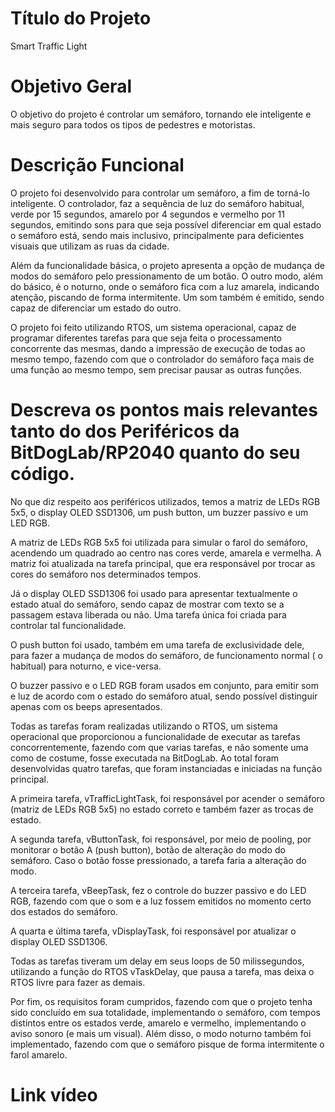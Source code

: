 # Título do Projeto

Smart Traffic Light

# Objetivo Geral
O objetivo do projeto é controlar um semáforo, tornando ele inteligente e mais seguro para todos os tipos de pedestres e motoristas.

# Descrição Funcional

O projeto foi desenvolvido para controlar um semáforo, a fim de torná-lo inteligente. O controlador, faz a sequência de luz do semáforo habitual, verde por 15 segundos, amarelo por 4 segundos e vermelho por 11 segundos, emitindo sons para que seja possível diferenciar em qual estado o semáforo está, sendo mais inclusivo, principalmente para deficientes visuais que utilizam as ruas da cidade.

Além da funcionalidade básica, o projeto apresenta a opção de mudança de modos do semáforo pelo pressionamento de um botão. O outro modo, além do básico, é o noturno, onde o semáforo fica com a luz amarela, indicando atenção, piscando de forma intermitente. Um som também é emitido, sendo capaz de diferenciar um estado do outro.

O projeto foi feito utilizando RTOS, um sistema operacional, capaz de programar diferentes tarefas para que seja feita o processamento concorrente das mesmas, dando a impressão de execução de todas ao mesmo tempo, fazendo com que o controlador do semáforo faça mais de uma função ao mesmo tempo, sem precisar pausar as outras funções.

# Descreva os pontos mais relevantes tanto do dos Periféricos da BitDogLab/RP2040 quanto do  seu código.

No que diz respeito aos periféricos utilizados, temos a matriz de LEDs RGB 5x5, o display OLED SSD1306, um push button, um buzzer passivo e um LED RGB. 

A matriz de LEDs RGB 5x5 foi utilizada para simular o farol do semáforo, acendendo um quadrado ao centro nas cores verde, amarela e vermelha. A matriz foi atualizada na tarefa principal, que era responsável por trocar as cores do semáforo nos determinados tempos.

Já o display OLED SSD1306 foi usado para apresentar textualmente o estado atual do semáforo, sendo capaz de mostrar com texto se a passagem estava liberada ou não. Uma tarefa única foi criada para controlar tal funcionalidade.

O push button foi usado, também em uma tarefa de exclusividade dele, para fazer a mudança de modos do semáforo, de funcionamento normal ( o habitual) para noturno, e vice-versa.

O  buzzer passivo e o LED RGB foram usados em conjunto, para emitir som e luz de acordo com o estado do semáforo atual, sendo possível distinguir apenas com os beeps apresentados.

Todas as tarefas foram realizadas utilizando o RTOS, um sistema operacional que proporcionou a funcionalidade de executar as tarefas concorrentemente, fazendo com que varias tarefas, e não somente uma como de costume, fosse executada na BitDogLab. Ao total foram desenvolvidas quatro tarefas, que foram instanciadas e iniciadas na função principal.

A primeira tarefa, vTrafficLightTask, foi responsável por acender o semáforo (matriz de LEDs RGB 5x5) no estado correto e também fazer as trocas de estado.

A segunda tarefa, vButtonTask, foi responsável, por meio de pooling, por monitorar o botão A (push button), botão de alteração do modo do semáforo. Caso o botão fosse pressionado, a tarefa faria a alteração do modo.

A terceira tarefa, vBeepTask, fez o controle do buzzer passivo e do LED RGB, fazendo com que o som e a luz fossem emitidos no momento certo dos estados do semáforo.

A quarta e última tarefa, vDisplayTask, foi responsável por atualizar o display OLED SSD1306.

Todas as tarefas tiveram um delay em seus loops de 50 milissegundos, utilizando a função do RTOS vTaskDelay, que pausa a tarefa, mas deixa o RTOS livre para fazer as demais.

Por fim, os requisitos foram cumpridos, fazendo com que o projeto tenha sido concluído em sua totalidade, implementando o semáforo, com tempos distintos entre os estados verde, amarelo e vermelho, implementando o aviso sonoro (e mais um visual). Além disso, o modo noturno também foi implementado, fazendo com que o semáforo pisque de forma intermitente o farol amarelo.

# Link vídeo 